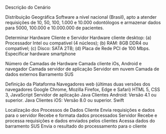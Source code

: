 Descrição do Cenário 
 
Distribuição Geográfica
	Software a nível nacional (Brasil), apto a atender requisições de 10, 50, 100, 1.000 e 10.000 odontólogos e armazenar dados para 5000, 100.000 e 10.000.000 de pacientes.
 
Determinar Hardware Cliente e Servidor
Hardware cliente desktop: (a) Processador Intel ou compatível (4 núcleos); (b) RAM: 8GB DDR4 ou compatível; (c) Disco: SATA 2TB; (d) Placa de Rede PCI de 100 Mbps.
Especificar hardware smartphone
 
Número de Camadas de Hardware
Camada cliente
iOs, Android e navegador
Camada servidor de aplicação
Servidor em nuvem 
Camada de dados externos
Barramento SUS
 
Definição da Plataforma
Navegadores web (últimas duas versões dos navegadores Google Chrome, Mozilla Firefox, Edge e Safari) 
HTML 5, CSS 3, JavaScript
Servidor de aplicação
Java
Clientes Android: Versão 4.1 ou superior.
Java
Clientes iOS: Versão 8.0 ou superior.
Swift
 
Localização dos Processos de Dados
Cliente 
Envia requisições e dados para o servidor
Recebe e formata dados processados
Servidor
Recebe e processa requisições e dados enviados pelos clientes
Acessa dados do barramento SUS
Envia o resultado do processamento para o cliente
